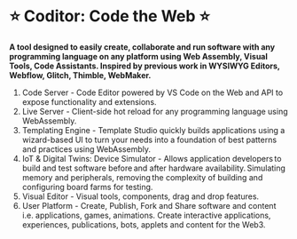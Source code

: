 # ⭐ Coditor: Code the Web  ⭐

**A tool designed to easily create, collaborate and run software with any programming language on any platform using Web Assembly, Visual Tools, Code Assistants. Inspired by previous work in WYSIWYG Editors, Webflow, Glitch, Thimble, WebMaker.**

1. Code Server - Code Editor powered by VS Code on the Web and API to expose functionality and extensions.  
2. Live Server - Client-side hot reload for any programming language using WebAssembly.  
3. Templating Engine - Template Studio quickly builds applications using a wizard-based UI to turn your needs into a foundation of best patterns and practices using WebAssembly.
4. IoT & Digital Twins: Device Simulator -  Allows application developers to build and test software before and after hardware availability. Simulating memory and peripherals, removing the complexity of building and configuring board farms for testing.
5. Visual Editor - Visual tools, components, drag and drop features.
6. User Platform - Create, Publish, Fork and Share software and content i.e. applications, games, animations.  Create interactive applications, experiences, publications, bots, applets and content for the Web3.
